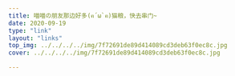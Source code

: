 ```yaml
---
title: 喵喵の朋友那边好多(ฅ´ω`ฅ)猫粮，快去串门~
date: 2020-09-19
type: "link"
layout: "links"
top_img: ../../../../img/7f72691de89d414089cd3deb63f0ec8c.jpg
cover: ../../../../img/7f72691de89d414089cd3deb63f0ec8c.jpg

---
```

